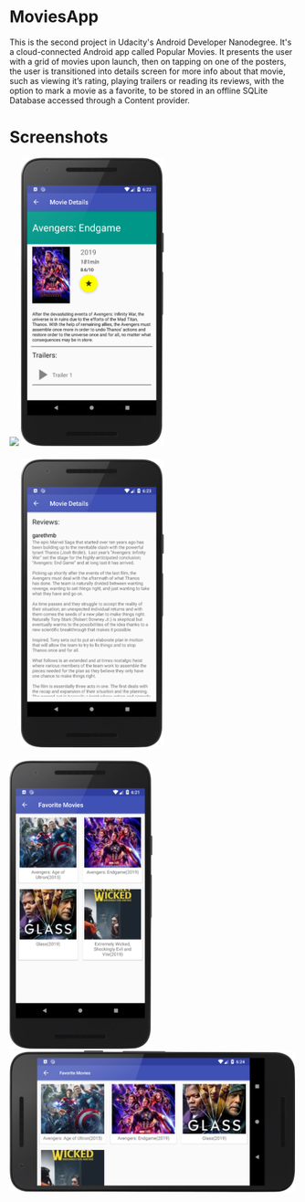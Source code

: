 # MoviesApp
This is the second project in Udacity's Android Developer Nanodegree. It's a cloud-connected Android app called Popular Movies. It presents the user with a grid of movies upon launch, then on tapping on one of the posters, the user is transitioned into details screen for more info about that movie, such as viewing it’s rating, playing trailers or reading its reviews, with the option to mark a movie as a favorite, to be stored in an offline SQLite Database accessed through a Content provider.

# Screenshots
<img src="/images/PopularMovies.png" width="250"/>        <img src="/images/MovieDetails1.png" width="250"/>
<img src="/images/MovieDetails2.png" width="250" style="margin:20px"/>        
<img src="/images/FavoriteMovies.png" width="250"/> <img src="/images/FavoriteMoviesLandscape.png" alignt="bottom" width="500"/>
